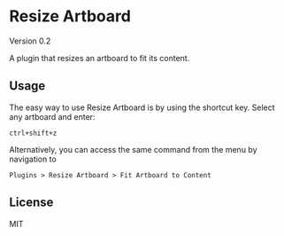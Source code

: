 # Resize Artboard

Version 0.2

A plugin that resizes an artboard to fit its content.

## Usage

The easy way to use Resize Artboard is by using the shortcut key. Select any artboard and enter:

    ctrl+shift+z

Alternatively, you can access the same command from the menu by navigation to

    Plugins > Resize Artboard > Fit Artboard to Content

## License

MIT
